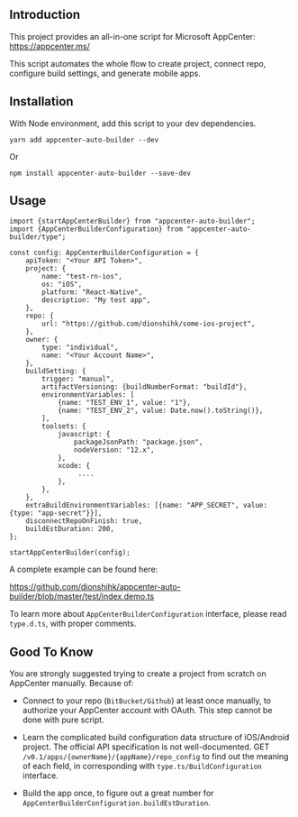 ## Introduction

This project provides an all-in-one script for Microsoft AppCenter: https://appcenter.ms/

This script automates the whole flow to create project, connect repo, configure build settings, and generate mobile apps.

## Installation

With Node environment, add this script to your dev dependencies.

`yarn add appcenter-auto-builder --dev` 

Or
   
`npm install appcenter-auto-builder --save-dev`

## Usage

```
import {startAppCenterBuilder} from "appcenter-auto-builder";
import {AppCenterBuilderConfiguration} from "appcenter-auto-builder/type";

const config: AppCenterBuilderConfiguration = {
    apiToken: "<Your API Token>",
    project: {
        name: "test-rn-ios",
        os: "iOS",
        platform: "React-Native",
        description: "My test app",
    },
    repo: {
        url: "https://github.com/dionshihk/some-ios-project",
    },
    owner: {
        type: "individual",
        name: "<Your Account Name>",
    },
    buildSetting: {
        trigger: "manual",
        artifactVersioning: {buildNumberFormat: "buildId"},
        environmentVariables: [
            {name: "TEST_ENV_1", value: "1"},
            {name: "TEST_ENV_2", value: Date.now().toString()},
        ],
        toolsets: {
            javascript: {
                packageJsonPath: "package.json",
                nodeVersion: "12.x",
            },
            xcode: {
                 ....
            },
        },
    },
    extraBuildEnvironmentVariables: [{name: "APP_SECRET", value: {type: "app-secret"}}],
    disconnectRepoOnFinish: true,
    buildEstDuration: 200,
};

startAppCenterBuilder(config);
```

A complete example can be found here:

https://github.com/dionshihk/appcenter-auto-builder/blob/master/test/index.demo.ts

To learn more about `AppCenterBuilderConfiguration` interface, please read `type.d.ts`, with proper comments.

## Good To Know

You are strongly suggested trying to create a project from scratch on AppCenter manually. Because of:

- Connect to your repo (`BitBucket/Github`) at least once manually, to authorize your AppCenter account with OAuth.
This step cannot be done with pure script.

- Learn the complicated build configuration data structure of iOS/Android project.
The official API specification is not well-documented.
GET `/v0.1/apps/{ownerName}/{appName}/repo_config` to find out the meaning of each field, in corresponding with `type.ts/BuildConfiguration` interface. 

- Build the app once, to figure out a great number for `AppCenterBuilderConfiguration.buildEstDuration`.
